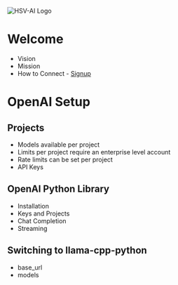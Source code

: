 ![HSV-AI Logo](https://hsv.ai/wp-content/uploads/2022/03/logo_v11_2022.png)


# Welcome

- Vision
- Mission
- How to Connect - [Signup](https://hsv.ai/subscribe)

# OpenAI Setup

## Projects

- Models available per project
- Limits per project require an enterprise level account
- Rate limits can be set per project
- API Keys

## OpenAI Python Library

- Installation
- Keys and Projects
- Chat Completion
- Streaming

## Switching to llama-cpp-python

- base_url
- models